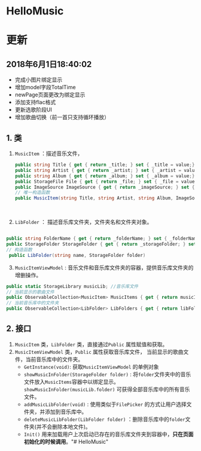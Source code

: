 # HelloMusic

# 更新

## 2018年6月1日18:40:02

- 完成小图片绑定显示
- 增加model字段TotalTime
- newPage页面更改为绑定显示
- 添加支持flac格式
- 更新选歌阶段UI
- 增加歌曲切换（前一首只支持循环播放）

## 1. 类

1. `MusicItem` ：描述音乐文件，

   ```c#
   public string Title { get { return _title; } set { _title = value;} } // 歌曲名
   public string Artist { get { return _artist; } set { _artist = value;} } // 演唱者
   public string Album { get { return _album; } set { _album = value;} } // 专辑
   public StorageFile File { get { return _file; } set { _file = value; } } // 歌曲文件
   public ImageSource ImageSource { get { return _imageSource; } set { _imageSource = value; } } // 歌曲封面
   // 唯一构造函数
   public MusicItem(string Title, string Artist, string Album, ImageSource imageSource ,StorageFile file)
   ```

   ​

2.  `LibFolder` ： 描述音乐库文件夹，文件夹名和文件夹对象。

   ```c#

   public string FolderName { get { return _folderName; } set { _folderName = value; } }
   public StorageFolder StorageFolder { get { return _storageFolder; } set { _storageFolder = value; } }
   // 构造函数
    public LibFolder(string name, StorageFolder folder)
   ```

3.  `MusicItemViewModel` : 音乐文件和音乐库文件夹的容器，提供音乐库文件夹的增删操作。

   ```c#
   public static StorageLibrary musicLib; //音乐库文件
   // 当前显示的歌曲文件
   public ObservableCollection<MusicItem> MusicItems { get { return musicItems; } } 
   // 当前音乐库中的文件夹
   public ObservableCollection<LibFolder> LibFolders { get { return libFolders; } }
   ```

## 2. 接口

1. `MusicItem` 类，`LibFolder` 类，直接通过`Public` 属性赋值和获取。
2. `MusicItemViewModel` 类，`Public` 属性获取音乐库文件， 当前显示的歌曲文件，当前音乐库中的文件夹。
   - `GetInstance(void)`: 获取`MusicItemViewModel` 的单例对象
   - `showMusicInFolder(StorageFolder folder)` :  将`folder`文件夹中的音乐文件放入`MusicItems`容器中以绑定显示。`showMusicInFolder(musicLib.folder)` 可获得全部音乐库中的所有音乐文件。
   - `addMusicLibFolder(void)` : 使用类似于`FilePicker` 的方式让用户选择文件夹，并添加到音乐库中。
   - `deleteMusicLibFolder(LibFolder folder)` ：删除音乐库中的`folder`文件夹(并不会删除本地文件)。
   - `Init()` 用来加载用户上次启动已存在的音乐库文件夹到容器中，**只在页面初始化的时候调用**。"# HelloMusic" 
